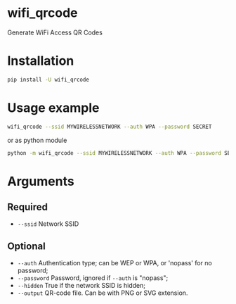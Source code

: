 # wifi_qrcode
Generate WiFi Access QR Codes

# Installation

```bash
pip install -U wifi_qrcode
```

# Usage example

```bash
wifi_qrcode --ssid MYWIRELESSNETWORK --auth WPA --password SECRET
```

or as python module

```bash
python -m wifi_qrcode --ssid MYWIRELESSNETWORK --auth WPA --password SECRET
```

# Arguments

## Required

* `--ssid` Network SSID

## Optional

* `--auth` Authentication type; can be WEP or WPA, or 'nopass' for no password;
* `--password` Password, ignored if `--auth` is "nopass"; 
* `--hidden` True if the network SSID is hidden;
* `--output` QR-code file. Can be with PNG or SVG extension.
